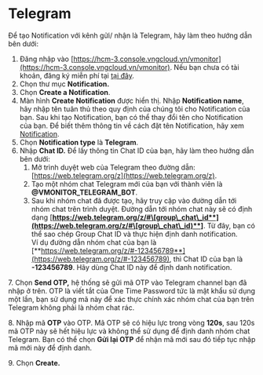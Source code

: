 # Telegram

Để tạo Notification với kênh gửi/ nhận là Telegram, hãy làm theo hướng dẫn bên dưới:

1. Đăng nhập vào [https://hcm-3.console.vngcloud.vn/vmonitor](https://hcm-3.console.vngcloud.vn/vmonitor). Nếu bạn chưa có tài khoản, đăng ký miễn phí tại [tại đây](https://register.vngcloud.vn/signup).
2. Chọn thư mục **Notification.**
3. Chọn **Create a Notification**.
4. Màn hình **Create Notification** được hiển thị. Nhập **Notification name**, hãy nhập tên tuân thủ theo quy định của chúng tôi cho Notification của bạn. Sau khi tạo Notification, bạn có thể thay đổi tên cho Notification của bạn. Để biết thêm thông tin về cách đặt tên Notification, hãy xem [Notification](../).
5. Chọn **Notification type** là **Telegram**.
6. Nhập **Chat ID.** Để lấy thông tin Chat ID của bạn, hãy làm theo hướng dẫn bên dưới:
   1. Mở trình duyệt web của Telegram theo đường dẫn: [https://web.telegram.org/z](https://web.telegram.org/z).
   2. Tạo một nhóm chat Telegram mới của bạn với thành viên là **@VMONITOR\_TELEGRAM\_BOT**.
   3. Sau khi nhóm chat đã được tạo, hãy truy cập vào đường dẫn tới nhóm chat trên trình duyệt. Đường dẫn tới nhóm chat này sẽ có định dạng [**https://web.telegram.org/z/#\[group\_chat\_id**](https://web.telegram.org/z/#\[group\_chat\_id)**]**. Từ đây, bạn có thể sao chép Group Chat ID và thực hiện định danh notification. \
      Ví dụ đường dẫn nhóm chat của bạn là [**https://web.telegram.org/z/#-123456789**](https://web.telegram.org/z/#-123456789), thì Chat ID của bạn là **-123456789**. Hãy dùng Chat ID này để định danh notification.

7\. Chọn **Send OTP,** hệ thống sẽ gửi mã OTP vào Telegram channel bạn đã nhập ở trên. OTP là viết tắt của One Time Password tức là mật khẩu sử dụng một lần, bạn sử dụng mã này để xác thực chính xác nhóm chat của bạn trên Telegram không phải là nhóm chat rác.

8\. Nhập mã **OTP** vào OTP. Mã OTP sẽ có hiệu lực trong vòng **120s**, sau 120s mã OTP này sẽ hết hiệu lực và không thể sử dụng để định danh nhóm chat Telegram. Bạn có thể chọn **Gửi lại OTP** để nhận mã mới sau đó tiếp tục nhập mã mới này để định danh.

9\. Chọn **Create.**&#x20;

<figure><img src="https://docs.vngcloud.vn/download/attachments/59807035/image2023-8-14_15-8-24.png?version=1&#x26;modificationDate=1692000506000&#x26;api=v2" alt=""><figcaption></figcaption></figure>
